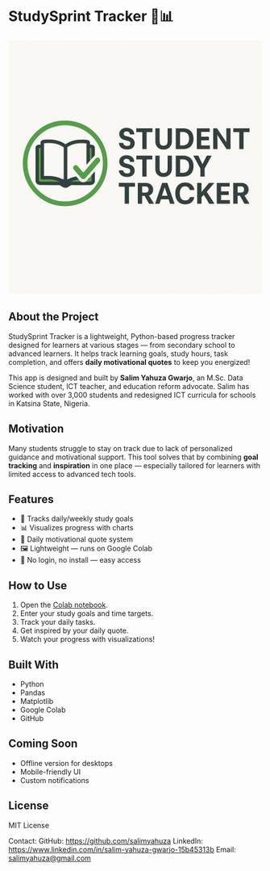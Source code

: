 # StudySprint Tracker 🧠📊

![Logo](https://raw.githubusercontent.com/salimyahuza/StudySprint-Tracker/main/Logo.jpg)

## About the Project

StudySprint Tracker is a lightweight, Python-based progress tracker designed for learners at various stages — from secondary school to advanced learners. It helps track learning goals, study hours, task completion, and offers **daily motivational quotes** to keep you energized!

This app is designed and built by **Salim Yahuza Gwarjo**, an M.Sc. Data Science student, ICT teacher, and education reform advocate. Salim has worked with over 3,000 students and redesigned ICT curricula for schools in Katsina State, Nigeria.

## Motivation

Many students struggle to stay on track due to lack of personalized guidance and motivational support. This tool solves that by combining **goal tracking** and **inspiration** in one place — especially tailored for learners with limited access to advanced tech tools.

## Features

- 🌟 Tracks daily/weekly study goals
- 📊 Visualizes progress with charts
- 💬 Daily motivational quote system
- 🖼️ Lightweight — runs on Google Colab
- 🔗 No login, no install — easy access

## How to Use

1. Open the [Colab notebook](LINK_HERE).
2. Enter your study goals and time targets.
3. Track your daily tasks.
4. Get inspired by your daily quote.
5. Watch your progress with visualizations!

## Built With

- Python
- Pandas
- Matplotlib
- Google Colab
- GitHub

## Coming Soon

- Offline version for desktops
- Mobile-friendly UI
- Custom notifications

## License

MIT License

Contact:
GitHub:  https://github.com/salimyahuza
LinkedIn: https://www.linkedin.com/in/salim-yahuza-gwarjo-15b45313b
Email:  salimyahuza@gmail.com
